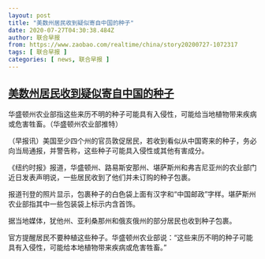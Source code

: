 ```yaml
---
layout: post
title: "美数州居民收到疑似寄自中国的种子"
date: 2020-07-27T04:30:38.484Z
author: 联合早报
from: https://www.zaobao.com/realtime/china/story20200727-1072317
tags: [ 联合早报 ]
categories: [ news, 联合早报 ]
---
```

<!--1595847900000-->
[美数州居民收到疑似寄自中国的种子](https://www.zaobao.com/realtime/china/story20200727-1072317)
------

<div>
<div class="figure-media"><img class="img-fluid lazyload" data-src="https://www.zaobao.com.sg/sites/default/files/styles/article_large_full/public/images/202007/20200727/rk_seeds_270720.jpg?itok=SMvi10x8" title="华盛顿州农业部指这些来历不明的种子可能具有入侵性，可能给当地植物带来疾病或危害牲畜。（华盛顿州农业部推特） " alt src="https://www.zaobao.com.sg/sites/default/files/styles/article_large_full/public/images/202007/20200727/rk_seeds_270720.jpg?itok=SMvi10x8" referrerpolicy="no-referrer"></div><figcaption>华盛顿州农业部指这些来历不明的种子可能具有入侵性，可能给当地植物带来疾病或危害牲畜。（华盛顿州农业部推特） </figcaption><p>（早报讯）美国至少四个州的官员敦促居民，若收到看似从中国寄来的种子，务必向当局通报，并警告称，这些种子可能具入侵性或其他有害成分。</p><p>《纽约时报》报道，华盛顿州、路易斯安那州、堪萨斯州和弗吉尼亚州的农业部门近日发表声明说，一些居民收到了他们并未订购的种子包裹。</p><p>报道刊登的照片显示，包裹种子的白色袋上面有汉字和“中国邮政”字样。堪萨斯州农业部指其中一些包装袋上标示内含首饰。</p><section id="imu"><div id="dfp-ad-imu1-wrapper" class="dfp-tag-wrapper"><div id="dfp-ad-imu1" class="dfp-tag-wrapper"></div></div></section><p>据当地媒体，犹他州、亚利桑那州和俄亥俄州的部分居民也收到种子包裹。</p><p>官方提醒居民不要种植这些种子。华盛顿州农业部说：“这些来历不明的种子可能具有入侵性，可能给本地植物带来疾病或危害牲畜。”</p><div id="innity-in-post"></div><div id="dfp-ad-midarticlespecial-wrapper" class="dfp-tag-wrapper"><div id="dfp-ad-midarticlespecial" class="dfp-tag-wrapper"></div></div>
</div>
